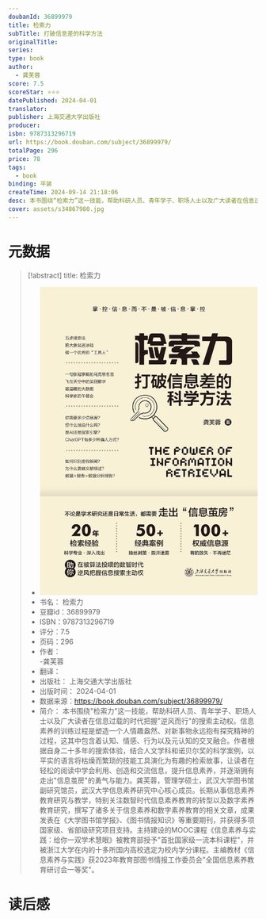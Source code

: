 ```yaml
---
doubanId: 36899979
title: 检索力
subTitle: 打破信息差的科学方法
originalTitle: 
series: 
type: book
author: 
  - 龚芙蓉
score: 7.5
scoreStar: ⭐⭐⭐
datePublished: 2024-04-01
translator: 
publisher: 上海交通大学出版社
producer: 
isbn: 9787313296719
url: https://book.douban.com/subject/36899979/
totalPage: 296
price: 78
tags:  
  - book
binding: 平装
createTime: 2024-09-14 21:18:06
desc: 本书围绕“检索力”这一技能，帮助科研人员、青年学子、职场人士以及广大读者在信息过载的时代把握“逆风而行”的搜索主动权。信息素养的训练过程是塑造一个人情趣盎然、对新事物永远抱有探究精神的过程，这其中包含着认知、情感、行为以及元认知的交叉融合。作者根据自身二十多年的搜索体验，结合人文学科和诺贝尔奖的科学案例，以平实的语言将枯燥而繁琐的技能工具演化为有趣的检索故事，让读者在轻松的阅读中学会利用、创造和交流信息，提升信息素养，并逐渐拥有走出“信息茧房”的勇气与能力。龚芙蓉，管理学硕士，武汉大学图书馆副研究馆员，武汉大学信息素养研究中心核心成员。长期从事信息素养教育研究与教学，特别关注数智时代信息素养教育的转型以及数字素养教育研究，撰写了诸多关于信息素养和数字素养教育的相关文章，成果发表在《大学图书馆学报》、《图书情报知识》等重要期刊，并获得多项国家级、省部级研究项目支持。主持建设的MOOC课程《信息素养与实践：给你一双学术慧眼》被教育部授予“首批国家级一流本科课程”，并被浙江大学在内的十多所国内高校选定为校内学分课程。主编教材《信息素养与实践》获2023年教育部图书情报工作委员会“全国信息素养教育研讨会一等奖”。
cover: assets/s34867980.jpg
---
```

# 元数据

> [!abstract] title: 检索力  
> - ![image|200](assets/s34867980.jpg)
> - 书名： 检索力
> - 豆瓣id：36899979
> - ISBN：9787313296719
> - 评分：7.5
> - 页码：296
> - 作者：  
  -龚芙蓉
> - 翻译：
> - 出版社： 上海交通大学出版社
> - 出版时间： 2024-04-01
> - 数据来源：https://book.douban.com/subject/36899979/
> - 简介： 本书围绕"检索力"这一技能，帮助科研人员、青年学子、职场人士以及广大读者在信息过载的时代把握"逆风而行"的搜索主动权。信息素养的训练过程是塑造一个人情趣盎然、对新事物永远抱有探究精神的过程，这其中包含着认知、情感、行为以及元认知的交叉融合。作者根据自身二十多年的搜索体验，结合人文学科和诺贝尔奖的科学案例，以平实的语言将枯燥而繁琐的技能工具演化为有趣的检索故事，让读者在轻松的阅读中学会利用、创造和交流信息，提升信息素养，并逐渐拥有走出"信息茧房"的勇气与能力。龚芙蓉，管理学硕士，武汉大学图书馆副研究馆员，武汉大学信息素养研究中心核心成员。长期从事信息素养教育研究与教学，特别关注数智时代信息素养教育的转型以及数字素养教育研究，撰写了诸多关于信息素养和数字素养教育的相关文章，成果发表在《大学图书馆学报》、《图书情报知识》等重要期刊，并获得多项国家级、省部级研究项目支持。主持建设的MOOC课程《信息素养与实践：给你一双学术慧眼》被教育部授予"首批国家级一流本科课程"，并被浙江大学在内的十多所国内高校选定为校内学分课程。主编教材《信息素养与实践》获2023年教育部图书情报工作委员会"全国信息素养教育研讨会一等奖"。


# 读后感







